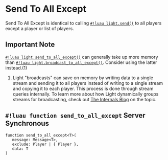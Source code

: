 # Send To All Except

Send To All Except is identical to calling [`#!luau light.send()`](./send.md) to all players except a player or
list of players.

## Important Note

[`#!luau light.send_to_all_except()`](./send_to_all_except.md) can generally take up more memory than
[`#!luau light.broadcast_to_all_except()`](./broadcast_to_all_except.md). Consider using the latter instead.(1)

1. Light "broadcasts" can save on memory by writing data to a single stream and sending it to all players instead of
   writing to a single stream and copying it to each player. This process is done through stream queries internally. To
   learn more about how Light dynamically groups streams for broadcasting, check out
   [The Internals Blog](../../../../blog/internals/dynamic_streams.md) on the topic.

## `#!luau function send_to_all_except` <span class="md-tag md-tag-icon md-tag--server">Server</span> <span class="md-tag md-tag-icon md-tag--sync">Synchronous</span>

```luau
function send_to_all_except<T>(
   message: Message<T>,
   exclude: Player | { Player },
   data: T
)
```
